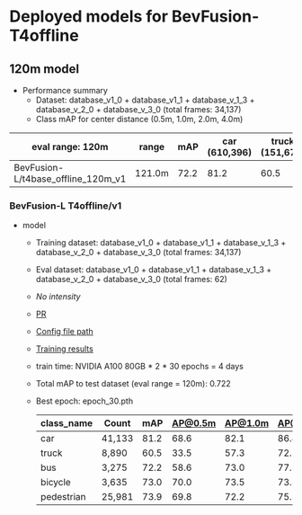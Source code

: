 # Deployed models for BevFusion-T4offline
## 120m model

- Performance summary
  - Dataset: database_v1_0 + database_v1_1 + database_v_1_3 + database_v_2_0 + database_v_3_0 (total frames: 34,137)
  - Class mAP for center distance (0.5m, 1.0m, 2.0m, 4.0m)

| eval range: 120m                         | range  | mAP  | car <br> (610,396)   | truck <br> (151,672) | bus <br> (37,876)  | bicycle <br> (47,739) | pedestrian <br> (367,200) |
| -----------------------------------------| ------ | ---- | ---------------------| -------------------- | -------------------| --------------------- | ------------------------- |
| BevFusion-L/t4base_offline_120m_v1       | 121.0m | 72.2 | 81.2                 | 60.5                 | 72.2               | 73.0                  | 73.9                      |


### BevFusion-L T4offline/v1

- model
  - Training dataset: database_v1_0 + database_v1_1 + database_v_1_3 + database_v_2_0 + database_v_3_0 (total frames: 34,137)
  - Eval dataset: database_v1_0 + database_v1_1 + database_v_1_3 + database_v_2_0 + database_v_3_0 (total frames: 62)
  - *No intensity*
  - [PR](https://github.com/tier4/autoware-ml/pull/215)
  - [Config file path](https://github.com/tier4/autoware-ml/blob/5b71e0d4b51c5024e3dbcc64506365bbe68f8f0b/projects/BEVFusion/configs/t4dataset/bevfusion_lidar_voxel_second_secfpn_2xb2_t4offline_no_intensity.py)
  - [Training results](https://drive.google.com/drive/folders/1qUCfjYRaO2v_EePVK2btaxjlrBZqdWhk?usp=drive_link)
  - train time: NVIDIA A100 80GB * 2 * 30 epochs = 4 days
  - Total mAP to test dataset (eval range = 120m): 0.722
  - Best epoch: epoch_30.pth 

    | class_name   | Count  | mAP      | AP@0.5m   | AP@1.0m   | AP@2.0m   | AP@4.0m   |
    |------------- |------- |--------- |---------  |---------- |---------- |---------- |
    | car          | 41,133 | 81.2     | 68.6      | 82.1      | 86.4      | 87.7      |
    | truck        |  8,890 | 60.5     | 33.5      | 57.3      | 72.3      | 78.9      |
    | bus          |  3,275 | 72.2     | 58.6      | 73.0      | 77.7      | 79.7      |
    | bicycle      |  3,635 | 73.0     | 70.0      | 73.5      | 73.8      | 74.9      |
    | pedestrian   | 25,981 | 73.9     | 69.8      | 72.2      | 75.3      | 78.2      |
